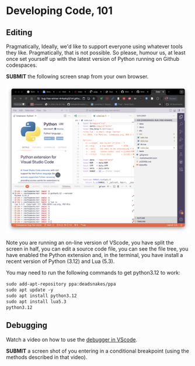 # Developing Code, 101

## Editing

Pragmatically, 
Ideally, we'd like to support everyone using whatever tools they like.
Pragmatically, that is not possible. So please, humour us, at least once
set yourself up with the latest version of Python running on Github
codespaces.

**SUBMIT** the following screen snap from your own browser.

<img src="img/installed.png">

Note you are running an on-line version
of VScode, you have split the screen in half, you can edit a source code file,
you can see the file tree, you have enabled the Python extension and, in the terminal, you have install 
a recent version of Python (3.12) and Lua (5.3). 

You may need to run the following commands to get python3.12 to work:

    sudo add-apt-repository ppa:deadsnakes/ppa
    sudo apt update -y
    sudo apt install python3.12 
    sudo apt install lua5.3
    python3.12

## Debugging

Watch a video on how to use the 
[debugger in VScode](https://www.youtube.com/watch?v=XmpIBsnc3xU).

**SUBMIT** a screen shot of you entering in a conditional breakpoint 
(using the methods described in that video).
